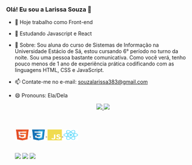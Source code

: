 ### Olá! Eu sou a Larissa Souza 👋

- 🔭 Hoje trabalho como Front-end
- 🌱 Estudando Javascript e React
- 💬 Sobre: Sou aluna do curso de Sistemas de Informação na Universidade Estácio de Sá, estou cursando 6° período no turno da noite. Sou uma pessoa bastante comunicativa. Como você verá, tenho pouco menos de 1 ano de  experiência prática codificando com as linguagens HTML, CSS e JavaScript.
- 📫 Contate-me no e-mail: souzalarissa383@gmail.com
- 😄 Pronouns: Ela/Dela

  <div align="center">
      <a href="https://github.com/souzalarissa383">
      <img height="180em" src="https://github-readme-stats.vercel.app/api?username=souzalarissa383&show_icons=false&theme=dark&include_all_commits=true&count_private=true"/>
     <img height="180em" src="https://github-readme-stats.vercel.app/api/top-langs/?username=souzalarissa383&layout=compact&langs_count=7&theme=dark"/>
  </div>
  
  <div style="display: inline_block"><br><br><br>
    <img align="center" alt="HTML" height="30" width="40" src="https://raw.githubusercontent.com/devicons/devicon/master/icons/html5/html5-original.svg">
    <img align="center" alt="CSS" height="30" width="40" src="https://raw.githubusercontent.com/devicons/devicon/master/icons/css3/css3-original.svg">
      <img align="center" alt="Js" height="30" width="40" src="https://raw.githubusercontent.com/devicons/devicon/master/icons/javascript/javascript-plain.svg">
       <img align="center" alt="React" height="30" width="40" src="https://raw.githubusercontent.com/devicons/devicon/master/icons/react/react-original.svg">
  </div>
  
  <div> <br><br>
    <a href="https://instagram.com/larissa.rdsouza" target="_blank"><img src="https://img.shields.io/badge/-Instagram-%23E4405F?style=for-the-badge&logo=instagram&logoColor=white" target="_blank"></a>
    <a href = "mailto:contatosouzalarissa383@gmail.com"><img src="https://img.shields.io/badge/-Gmail-%23333?style=for-the-badge&logo=gmail&logoColor=white" target="_blank"></a>
    <a href="https://www.linkedin.com/in/larissa-ribeiro-de-souza-182019a6/" target="_blank"><img src="https://img.shields.io/badge/-LinkedIn-%230077B5?style=for-the-badge&logo=linkedin&logoColor=white" target="_blank"></a> 
    
    
  </div>
